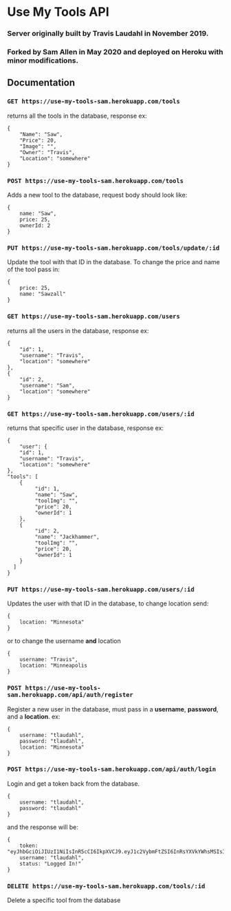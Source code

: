 # Use My Tools API

### Server originally built by Travis Laudahl in November 2019.
### Forked by Sam Allen in May 2020 and deployed on Heroku with minor modifications.

## Documentation

### `GET https://use-my-tools-sam.herokuapp.com/tools`

returns all the tools in the database, response ex:

    { 
        "Name": "Saw",
        "Price": 20,
        "Image": "",
        "Owner": "Travis",
        "Location": "somewhere" 
    }

### `POST https://use-my-tools-sam.herokuapp.com/tools`
Adds a new tool to the database, request body should look like: 

    {
        name: "Saw",
        price: 25,
        ownerId: 2
    }

### `PUT https://use-my-tools-sam.herokuapp.com/tools/update/:id`
Update the tool with that ID in the database. To change the price and name of the tool pass in:

    {
        price: 25,
        name: "Sawzall"
    }

### `GET https://use-my-tools-sam.herokuapp.com/users`
returns all the users in the database, response ex:

    {
        "id": 1,
        "username": "Travis",
        "location": "somewhere"
    },
    {
        "id": 2,
        "username": "Sam",
        "location": "somewhere"
    }

### `GET https://use-my-tools-sam.herokuapp.com/users/:id`
returns that specific user in the database, response ex:

    {
        "user": {
        "id": 1,
        "username": "Travis",
        "location": "somewhere"
    },
    "tools": [
        {
             "id": 1,
             "name": "Saw",
             "toolImg": "",
             "price": 20,
             "ownerId": 1
        },
        {
             "id": 2,
             "name": "Jackhammer",
             "toolImg": "",
             "price": 20,
             "ownerId": 1
        }
      ]
    }

### `PUT https://use-my-tools-sam.herokuapp.com/users/:id`
Updates the user with that ID in the database, to change location send:

    {
        location: "Minnesota"
    }

or to change the username **and** location

    {
        username: "Travis",
        location: "Minneapolis
    }

### `POST https://use-my-tools-sam.herokuapp.com/api/auth/register`
Register a new user in the database, must pass in a **username**, **password**, and a **location**. ex:

    {
        username: "tlaudahl",
        password: "tlaudahl",
        location: "Minnesota"
    }

### `POST https://use-my-tools-sam.herokuapp.com/api/auth/login`

Login and get a token back from the database.

    {
        username: "tlaudahl",
        password: "tlaudahl"
    }
and the response will be:

    {
        token: "eyJhbGciOiJIUzI1NiIsInR5cCI6IkpXVCJ9.eyJ1c2VybmFtZSI6InRsYXVkYWhsMSIsImlhdCI6MTU3NDEyOD",
        username: "tlaudahl",
        status: "Logged In!"
    }
    
    
### `DELETE https://use-my-tools-sam.herokuapp.com/tools/:id`

Delete a specific tool from the database